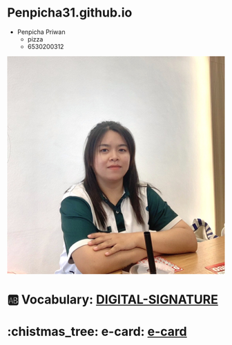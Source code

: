 # Penpicha31.github.io

- Penpicha Priwan
  - pizza
  - 6530200312


![profile](img/Image.jpg)


# :ab: Vocabulary: [DIGITAL-SIGNATURE](digital-signature)
# :chistmas_tree: e-card: [e-card](e-card)
